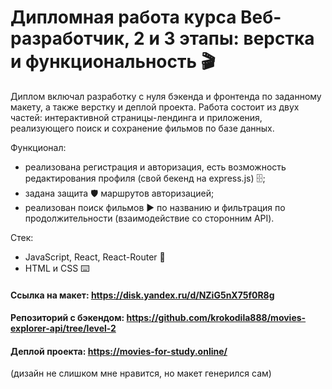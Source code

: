 # **Дипломная работа курса Веб-разработчик, 2 и 3 этапы: верстка и функциональность 🎬**

Диплом включал разработку с нуля бэкенда и фронтенда по заданному макету, а также верстку и деплой проекта.
Работа состоит из двух частей: интерактивной страницы-лендинга и приложения, реализующего поиск и сохранение фильмов по базе данных.

Функционал:
* реализована регистрация и авторизация, есть возможность редактирования профиля (свой бекенд на express.js) 🗄️;
* задана защита 🛡️ маршрутов авторизацией;
* реализован поиск фильмов ▶ по названию и фильтрация по продолжительности (взаимодействие со сторонним API).

Стек:
* JavaScript, React, React-Router 🦾 
* HTML и CSS ⌨️

#### **Ссылка на макет: https://disk.yandex.ru/d/NZiG5nX75f0R8g**
#### **Репозиторий с бэкендом: https://github.com/krokodila888/movies-explorer-api/tree/level-2**
 
#### **Деплой проекта: https://movies-for-study.online/**
(дизайн не слишком мне нравится, но макет генерился сам)
